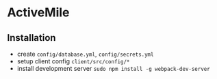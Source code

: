 # ActiveMile
## Installation
* create `config/database.yml`, `config/secrets.yml`
* setup client config `client/src/config/*`
* install development server `sudo npm install -g webpack-dev-server`
